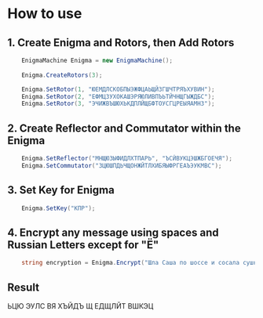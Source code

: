 <h1>How to use</h1>
<h2>1. Create Enigma and Rotors, then Add Rotors</h2>

```C#
	EnigmaMachine Enigma = new EnigmaMachine();
	
	Enigma.CreateRotors(3);

	Enigma.SetRotor(1, "ЮЕМДЛСКОБПЫЭЖФЦАЬЩЙЗГШЧТРЯЪХУВИН");
	Enigma.SetRotor(2, "ЕФМЦЗУХОКАШЭРЯЮЛИВПЪЬТЙЧНЩГЫЖДБС");
	Enigma.SetRotor(3, "ЭЧИЖВЪШЮХЬКДПЛЙЩБФТОУСГЦРЕЫЯАМНЗ");
```
	
<h2>2. Create Reflector and Commutator within the Enigma</h2>

```C#
  	Enigma.SetReflector("МНЩЮЗЫФИДЛХТПАРЬ", "ЪСЙВУКЦЭШЖБГОЕЧЯ");
  	Enigma.SetCommutator("ЗЦЮШПДЬЧЩОНЖЙТЛХИБЯЫФРГЕАЪЭУКМВС");
```  	

<h2>3. Set Key for Enigma</h2>

```C#
	Enigma.SetKey("КПР");
```

<h2>4. Encrypt any message using spaces and Russian Letters except for "Ё"</h2>

```C#
	string encryption = Enigma.Encrypt("Шла Саша по шоссе и сосала сушку");
```

<h2>Result</h2>
ЬЦЮ ЭУЛС ВЯ ХЪЙДЪ Щ ЕДЩЛЙТ ВШКЭЦ
